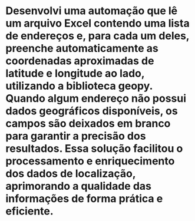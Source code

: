 # Desenvolvi uma automação que lê um arquivo Excel contendo uma lista de endereços e, para cada um deles, preenche automaticamente as coordenadas aproximadas de latitude e longitude ao lado, utilizando a biblioteca geopy. Quando algum endereço não possui dados geográficos disponíveis, os campos são deixados em branco para garantir a precisão dos resultados. Essa solução facilitou o processamento e enriquecimento dos dados de localização, aprimorando a qualidade das informações de forma prática e eficiente.

